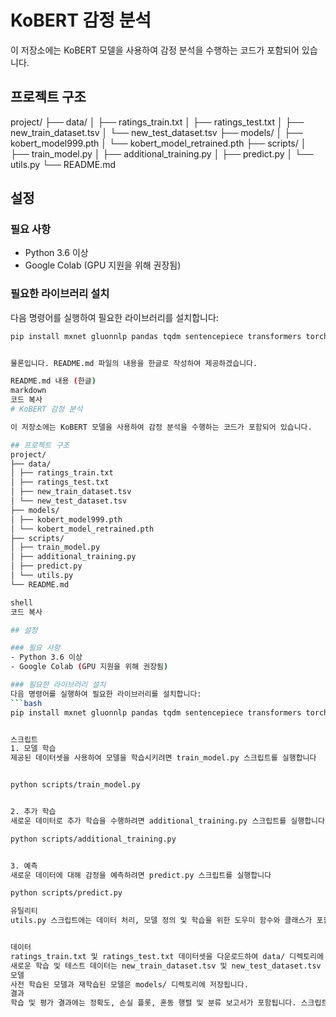 # KoBERT 감정 분석

이 저장소에는 KoBERT 모델을 사용하여 감정 분석을 수행하는 코드가 포함되어 있습니다.

## 프로젝트 구조

project/
├── data/
│ ├── ratings_train.txt
│ ├── ratings_test.txt
│ ├── new_train_dataset.tsv
│ └── new_test_dataset.tsv
├── models/
│ ├── kobert_model999.pth
│ └── kobert_model_retrained.pth
├── scripts/
│ ├── train_model.py
│ ├── additional_training.py
│ ├── predict.py
│ └── utils.py
└── README.md



## 설정

### 필요 사항
- Python 3.6 이상
- Google Colab (GPU 지원을 위해 권장됨)

### 필요한 라이브러리 설치
다음 명령어를 실행하여 필요한 라이브러리를 설치합니다:
```bash
pip install mxnet gluonnlp pandas tqdm sentencepiece transformers torch 'git+https://github.com/SKTBrain/KoBERT.git#egg=kobert_tokenizer&subdirectory=kobert_hf'


물론입니다. README.md 파일의 내용을 한글로 작성하여 제공하겠습니다.

README.md 내용 (한글)
markdown
코드 복사
# KoBERT 감정 분석

이 저장소에는 KoBERT 모델을 사용하여 감정 분석을 수행하는 코드가 포함되어 있습니다.

## 프로젝트 구조
project/
├── data/
│ ├── ratings_train.txt
│ ├── ratings_test.txt
│ ├── new_train_dataset.tsv
│ └── new_test_dataset.tsv
├── models/
│ ├── kobert_model999.pth
│ └── kobert_model_retrained.pth
├── scripts/
│ ├── train_model.py
│ ├── additional_training.py
│ ├── predict.py
│ └── utils.py
└── README.md

shell
코드 복사

## 설정

### 필요 사항
- Python 3.6 이상
- Google Colab (GPU 지원을 위해 권장됨)

### 필요한 라이브러리 설치
다음 명령어를 실행하여 필요한 라이브러리를 설치합니다:
```bash
pip install mxnet gluonnlp pandas tqdm sentencepiece transformers torch 'git+https://github.com/SKTBrain/KoBERT.git#egg=kobert_tokenizer&subdirectory=kobert_hf'


스크립트
1. 모델 학습
제공된 데이터셋을 사용하여 모델을 학습시키려면 train_model.py 스크립트를 실행합니다


python scripts/train_model.py


2. 추가 학습
새로운 데이터로 추가 학습을 수행하려면 additional_training.py 스크립트를 실행합니다

python scripts/additional_training.py


3. 예측
새로운 데이터에 대해 감정을 예측하려면 predict.py 스크립트를 실행합니다

python scripts/predict.py

유틸리티
utils.py 스크립트에는 데이터 처리, 모델 정의 및 학습을 위한 도우미 함수와 클래스가 포함되어 있습니다.


데이터
ratings_train.txt 및 ratings_test.txt 데이터셋을 다운로드하여 data/ 디렉토리에 배치합니다.
새로운 학습 및 테스트 데이터는 new_train_dataset.tsv 및 new_test_dataset.tsv 파일에 제공됩니다.
모델
사전 학습된 모델과 재학습된 모델은 models/ 디렉토리에 저장됩니다.
결과
학습 및 평가 결과에는 정확도, 손실 플롯, 혼동 행렬 및 분류 보고서가 포함됩니다. 스크립트 실행 중에 표시됩니다.


